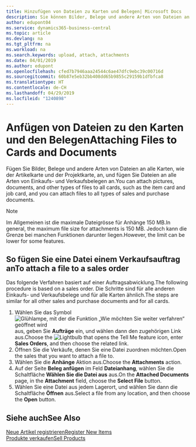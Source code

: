 ```yaml
---
title: Hinzufügen von Dateien zu Karten und Belegen| Microsoft Docs
description: Sie können Bilder, Belege und andere Arten von Dateien an alle Karten und alle Arten von Verkaufs- und Einkaufsbelegen anfügen.
author: edupont04
ms.service: dynamics365-business-central
ms.topic: article
ms.devlang: na
ms.tgt_pltfrm: na
ms.workload: na
ms.search.keywords: upload, attach, attachments
ms.date: 04/01/2019
ms.author: edupont
ms.openlocfilehash: cfed7b7946aaa24544c6ae47dfc9ebc39c00716d
ms.sourcegitcommit: 60b87e5eb32bb408dd65b9855c29159b1dfbfca8
ms.translationtype: HT
ms.contentlocale: de-CH
ms.lasthandoff: 04/29/2019
ms.locfileid: "1240898"
---
```

# <a name="attaching-files-to-cards-and-documents"></a><span data-ttu-id="d8ba9-103">Anfügen von Dateien zu den Karten und den Belegen</span><span class="sxs-lookup"><span data-stu-id="d8ba9-103">Attaching Files to Cards and Documents</span></span>
<span data-ttu-id="d8ba9-104">Fügen Sie Bilder, Belege und andere Arten von Dateien an alle Karten, wie der Artikelkarte und der Projektkarte, an, und fügen Sie Dateien an alle Arten von Einkaufs- und Verkaufsbelegen an.</span><span class="sxs-lookup"><span data-stu-id="d8ba9-104">You can attach pictures, documents, and other types of files to all cards, such as the item card and job card, and you can attach files to all types of sales and purchase documents.</span></span>

> [!Note]
> <span data-ttu-id="d8ba9-105">Im Allgemeinen ist die maximale Dateigrösse für Anhänge 150 MB.</span><span class="sxs-lookup"><span data-stu-id="d8ba9-105">In general, the maximum file size for attachments is 150 MB.</span></span> <span data-ttu-id="d8ba9-106">Jedoch kann die Grenze bei manchen Funktionen darunter liegen.</span><span class="sxs-lookup"><span data-stu-id="d8ba9-106">However, the limit can be lower for some features.</span></span> 

## <a name="to-attach-a-file-to-a-sales-order"></a><span data-ttu-id="d8ba9-107">So fügen Sie eine Datei einem Verkaufsauftrag an</span><span class="sxs-lookup"><span data-stu-id="d8ba9-107">To attach a file to a sales order</span></span>
<span data-ttu-id="d8ba9-108">Das folgende Verfahren basiert auf einer Auftragsabwicklung.</span><span class="sxs-lookup"><span data-stu-id="d8ba9-108">The following procedure is based on a sales order.</span></span> <span data-ttu-id="d8ba9-109">Die Schritte sind für alle anderen Einkaufs- und Verkaufsbelege und für alle Karten ähnlich.</span><span class="sxs-lookup"><span data-stu-id="d8ba9-109">The steps are similar for all other sales and purchase documents and for all cards.</span></span>

1. <span data-ttu-id="d8ba9-110">Wählen Sie das Symbol ![Glühlampe, mit der die Funktion „Wie möchten Sie weiter verfahren“ geöffnet wird](media/ui-search/search_small.png "Wie möchten Sie weiter verfahren?") aus, geben Sie **Aufträge** ein, und wählen dann den zugehörigen Link aus.</span><span class="sxs-lookup"><span data-stu-id="d8ba9-110">Choose the ![Lightbulb that opens the Tell Me feature](media/ui-search/search_small.png "Tell me what you want to do") icon, enter **Sales Orders**, and then choose the related link.</span></span>
2. <span data-ttu-id="d8ba9-111">Öffnen Sie die Verkäufe, denen Sie eine Datei zuordnen möchten.</span><span class="sxs-lookup"><span data-stu-id="d8ba9-111">Open the sales that you want to attach a file to.</span></span>
3. <span data-ttu-id="d8ba9-112">Wählen Sie die **Anhänge** Aktion aus.</span><span class="sxs-lookup"><span data-stu-id="d8ba9-112">Choose the **Attachments** action.</span></span>
4. <span data-ttu-id="d8ba9-113">Auf der Seite **Beleg anfügen** im Feld **Dateianhang**, wählen Sie die Schaltfläche **Wählen Sie die Datei aus** aus.</span><span class="sxs-lookup"><span data-stu-id="d8ba9-113">On the **Attached Documents** page, in the **Attachment** field, choose the **Select File** button.</span></span>
5. <span data-ttu-id="d8ba9-114">Wählen Sie eine Datei aus jedem Lagerort, und wählen Sie dann die Schaltfläche **Öffnen** aus.</span><span class="sxs-lookup"><span data-stu-id="d8ba9-114">Select a file from any location, and then choose the **Open** button.</span></span>

## <a name="see-also"></a><span data-ttu-id="d8ba9-115">Siehe auch</span><span class="sxs-lookup"><span data-stu-id="d8ba9-115">See Also</span></span>
[<span data-ttu-id="d8ba9-116">Neue Artikel registrieren</span><span class="sxs-lookup"><span data-stu-id="d8ba9-116">Register New Items</span></span>](inventory-how-register-new-items.md)  
[<span data-ttu-id="d8ba9-117">Produkte verkaufen</span><span class="sxs-lookup"><span data-stu-id="d8ba9-117">Sell Products</span></span>](sales-how-sell-products.md)
